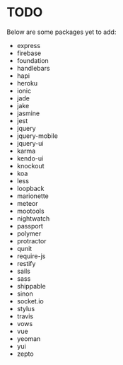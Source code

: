 # TODO

Below are some packages yet to add:

- express
- firebase
- foundation
- handlebars
- hapi
- heroku
- ionic
- jade
- jake
- jasmine
- jest
- jquery
- jquery-mobile
- jquery-ui
- karma
- kendo-ui
- knockout
- koa
- less
- loopback
- marionette
- meteor
- mootools
- nightwatch
- passport
- polymer
- protractor
- qunit
- require-js
- restify
- sails
- sass
- shippable
- sinon
- socket.io
- stylus
- travis
- vows
- vue
- yeoman
- yui
- zepto
